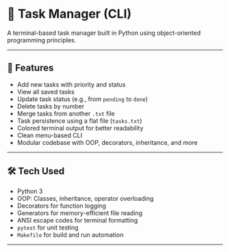 # 📝 Task Manager (CLI)

A terminal-based task manager built in Python using object-oriented programming principles.

---

## 🚀 Features

- Add new tasks with priority and status
- View all saved tasks
- Update task status (e.g., from `pending` to `done`)
- Delete tasks by number
- Merge tasks from another `.txt` file
- Task persistence using a flat file (`tasks.txt`)
- Colored terminal output for better readability
- Clean menu-based CLI
- Modular codebase with OOP, decorators, inheritance, and more

---

## 🛠️ Tech Used

- Python 3
- OOP: Classes, inheritance, operator overloading
- Decorators for function logging
- Generators for memory-efficient file reading
- ANSI escape codes for terminal formatting
- `pytest` for unit testing
- `Makefile` for build and run automation

---

